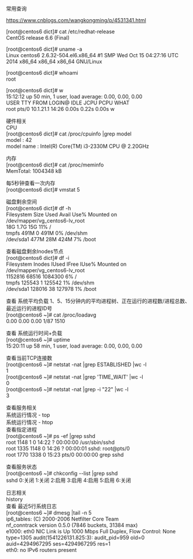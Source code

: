 常用查询

https://www.cnblogs.com/wangkongming/p/4531341.html  
  
[root\@centos6 dict]\# cat /etc/redhat-release  
CentOS release 6.6 (Final)  
  
[root\@centos6 dict]\# uname -a  
Linux centos6 2.6.32-504.el6.x86_64 \#1 SMP Wed Oct 15 04:27:16 UTC 2014 x86_64
x86_64 x86_64 GNU/Linux  
  
[root\@centos6 dict]\# whoami  
root  
  
[root\@centos6 dict]\# w  
15:12:12 up 50 min, 1 user, load average: 0.00, 0.00, 0.00  
USER TTY FROM LOGIN\@ IDLE JCPU PCPU WHAT  
root pts/0 10.1.21.1 14:26 0.00s 0.22s 0.00s w  
  
硬件相关  
CPU  
[root\@centos6 dict]\# cat /proc/cpuinfo \|grep model  
model : 42  
model name : Intel(R) Core(TM) i3-2330M CPU \@ 2.20GHz  
  
内存  
[root\@centos6 dict]\# cat /proc/meminfo  
MemTotal: 1004348 kB  
  
每5秒钟查看一次内存  
[root\@centos6 dict]\# vmstat 5  
  
磁盘剩余空间  
[root\@centos6 dict]\# df -h  
Filesystem Size Used Avail Use% Mounted on  
/dev/mapper/vg_centos6-lv_root  
18G 1.7G 15G 11% /  
tmpfs 491M 0 491M 0% /dev/shm  
/dev/sda1 477M 28M 424M 7% /boot  
  
查看磁盘剩余Inodes节点  
[root\@centos6 dict]\# df -i  
Filesystem Inodes IUsed IFree IUse% Mounted on  
/dev/mapper/vg_centos6-lv_root  
1152816 68516 1084300 6% /  
tmpfs 125543 1 125542 1% /dev/shm  
/dev/sda1 128016 38 127978 1% /boot  
  
查看 系统平均负载
1、5、15分钟内的平均进程树、正在运行的进程数/进程总数、最近运行的进程ID号  
[root\@centos6 \~]\# cat /proc/loadavg  
0.00 0.00 0.00 1/87 1510  
  
查看 系统运行时间+负载  
[root\@centos6 \~]\# uptime  
15:20:11 up 58 min, 1 user, load average: 0.00, 0.00, 0.00  
  
查看当前TCP连接数  
[root\@centos6 \~]\# netstat -nat \|grep ESTABLISHED \|wc -l  
1  
[root\@centos6 \~]\# netstat -nat \|grep 'TIME_WAIT' \|wc -l  
0  
[root\@centos6 \~]\# netstat -nat \|grep -i "22" \|wc -l  
3  
  
查看服务相关  
系统运行情况 - top  
系统运行情况 - htop  
查看指定进程  
[root\@centos6 \~]\# ps -ef \|grep sshd  
root 1148 1 0 14:22 ? 00:00:00 /usr/sbin/sshd  
root 1335 1148 0 14:26 ? 00:00:01 sshd: root\@pts/0  
root 1770 1338 0 15:23 pts/0 00:00:00 grep sshd  
  
查看服务状态  
[root\@centos6 \~]\# chkconfig --list \|grep sshd  
sshd 0:关闭 1:关闭 2:启用 3:启用 4:启用 5:启用 6:关闭  
  
日志相关  
history  
查看 最近5行系统日志  
[root\@centos6 \~]\# dmesg \|tail -n 5  
ip6_tables: (C) 2000-2006 Netfilter Core Team  
nf_conntrack version 0.5.0 (7846 buckets, 31384 max)  
e1000: eth0 NIC Link is Up 1000 Mbps Full Duplex, Flow Control: None  
type=1305 audit(1541226131.825:3): audit_pid=959 old=0 auid=4294967295
ses=4294967295 res=1  
eth0: no IPv6 routers present
